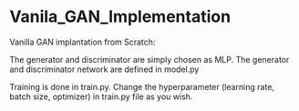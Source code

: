 # Vanila_GAN_Implementation
Vanilla GAN implantation from Scratch:

The generator and discriminator are simply chosen as MLP. The generator and discriminator network are defined in model.py

Training is done in train.py. Change the hyperparameter (learning rate, batch size, optimizer) in train.py file as you wish. 
